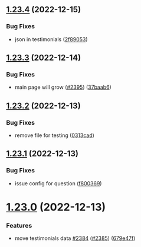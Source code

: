 ## [1.23.4](https://github.com/EddieHubCommunity/LinkFree/compare/v1.23.3...v1.23.4) (2022-12-15)


### Bug Fixes

* json in testimonials ([2f89053](https://github.com/EddieHubCommunity/LinkFree/commit/2f8905308ae7e96149ecc0f5632c89c13ea5b8a1))



## [1.23.3](https://github.com/EddieHubCommunity/LinkFree/compare/v1.23.2...v1.23.3) (2022-12-14)


### Bug Fixes

* main page will grow ([#2395](https://github.com/EddieHubCommunity/LinkFree/issues/2395)) ([37baab6](https://github.com/EddieHubCommunity/LinkFree/commit/37baab6b90291b8e59c33b1d6683301827636b44))



## [1.23.2](https://github.com/EddieHubCommunity/LinkFree/compare/v1.23.1...v1.23.2) (2022-12-13)


### Bug Fixes

* remove file for testing ([0313cad](https://github.com/EddieHubCommunity/LinkFree/commit/0313cad411b43101732042ec5ffa405c109b2abf))



## [1.23.1](https://github.com/EddieHubCommunity/LinkFree/compare/v1.23.0...v1.23.1) (2022-12-13)


### Bug Fixes

* issue config for question ([f800369](https://github.com/EddieHubCommunity/LinkFree/commit/f800369747f1ff4833825ffd737cf053b558cc27))



# [1.23.0](https://github.com/EddieHubCommunity/LinkFree/compare/v1.22.4...v1.23.0) (2022-12-13)


### Features

* move testimonials data [#2384](https://github.com/EddieHubCommunity/LinkFree/issues/2384) ([#2385](https://github.com/EddieHubCommunity/LinkFree/issues/2385)) ([679e47f](https://github.com/EddieHubCommunity/LinkFree/commit/679e47fcc0d4d752641680cbc44bd77df73ec489))



